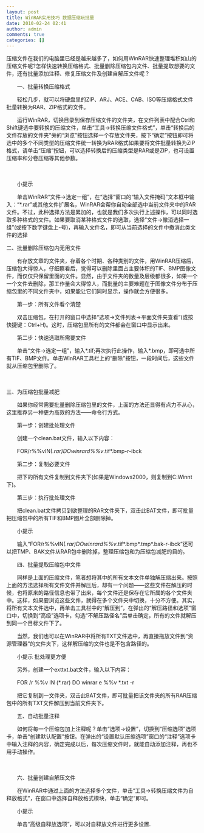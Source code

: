 ```yaml
---
layout: post
title: WinRAR实用技巧 数据压缩玩批量
date: 2010-02-24 02:41
author: admin
comments: true
categories: []
---
```

压缩文件在我们的电脑里已经是越来越多了，如何用WinRAR快速整理堆积如山的压缩文件呢?怎样快速转换压缩格式、批量删除压缩包内文件、批量提取想要的文件，还有批量添加注释、修复压缩文件及创建自解压文件呢？

　　一、批量转换压缩格式

　　轻松几步，就可以将硬盘里的ZIP、ARJ、ACE、CAB、ISO等压缩格式文件批量转换为RAR、ZIP格式的文件。

　　运行WinRAR，切换目录到保存压缩文件的文件夹，在文件列表中配合Ctrl和Shift键选中要转换的压缩文件，单击“工具→转换压缩文件格式”，单击“转换后的文件存放的文件夹”旁的“浏览”按钮选择一个存放文件夹，按下“确定”按钮即可将选中的多个不同类型的压缩文件统一转换为RAR格式如果要将文件批量转换为ZIP格式，请单击“压缩”按钮，可以选择转换后的压缩类型是RAR或是ZIP，也可设置压缩率和分卷压缩等其他参数。

　　

　　小提示

　　单击WinRAR“文件→选定一组”，在“选择”窗口的“输入文件掩码”文本框中输入：“*.rar”或其他文件扩展名，WinRAR会帮你自动全部选中当前文件夹中的RAR文件。不过，此种选择方法是累加的，也就是我们多次执行上述操作，可以同时选取多种格式的文件。如果要取消某种格式文件的选取，选择“文件→撤消选择一组”(或按下数字键盘上-号)，再输入文件名，即可从当前选择的文件中撤消此类文件的选择

二、批量删除压缩包内无用文件

　　有存放文章的文件夹，存着各个时期、各种类别的文件，用WinRAR压缩后，压缩包大得惊人，仔细察看后，觉得可以删除里面占主要体积的TIF、BMP图像文件，而仅仅只保留里面的文件。显然，由于文件夹的数量及层级都很多，如果一个一个文件去删除，那工作量会大得惊人，而批量的主要难题在于图像文件分布于压缩包里的不同文件夹中，如果能让它们同时显示，操作就会方便很多。

　　第一步：所有文件看个清楚

　　双击压缩包，在打开的窗口中选择“选项→文件列表→平面文件夹查看”(或按快捷键：Ctrl+H)。这时，压缩包里所有的文件都会在窗口中显示出来。

　　第二步：快速选取所需要文件

　　单击“文件→选定一组”，输入*.tif;再次执行此操作，输入*.bmp，即可选中所有TIF、BMP文件。单击WinRAR工具栏上的“删除”按钮，一段时间后，这些文件就从压缩包里删除了。

　　
　　

三、为压缩包批量减肥

　　如果你经常需要批量删除压缩包里的文件，上面的方法还显得有点力不从心，这里推荐另一种更为高效的方法——命令行方式。

　　第一步：创建批处理文件

　　创建一个clean.bat文件，输入以下内容：

　　FOR/r%%vIN(*.rar)DOwinrard%%v*.tif*.bmp-r-ibck

　　第二步：复制必要文件

　　把下的所有文件复制到文件夹下(如果是Windows2000，则复制到C:Winnt下)。

　　第三步：执行批处理文件

　　把clean.bat文件拷贝到欲整理的RAR文件夹下，双击此BAT文件，即可批量把压缩包中的所有TIF和BMP图片全部删除掉。

　　小提示

　　输入“FOR/r%%vIN(*.rar)DOwinrard%%v*.tif*.bmp*.tmp*.bak-r-ibck”还可以把TMP、BAK文件从RAR包中删除掉，整理压缩包和为压缩包减肥的目的。

　　四、批量提取压缩包中文件

　　同样是上面的压缩文件，笔者想将其中的所有文本文件单独解压缩出来。按照上面的方法选择所有文件文件并解压后，却有一个问题――这些文件在解压的时候，也将原来的路径信息也带了出来，每个文件还是保存在它所属的各个文件夹中。这样，如果要浏览这些文件，就得在多个文件夹中切换，十分不方便。其实，将所有文本文件选中，再单击工具栏中的“解压到”，在弹出的“解压路径和选项”窗口中，切换到“高级”选项卡，勾选“不解压路径名”后单击确定，所有的文件就解压到同一个目标文件下了。

　　当然，我们也可以在WinRAR中将所有TXT文件选中，再直接拖放文件到“资源管理器”的文件夹下，这样解压缩的文件也是不包含路径的。

　　小提示 批处理更方便

　　另外，创建一个exttxt.bat文件，输入以下内容：

　　FOR /r %%v IN (*.rar) DO winrar e %%v *.txt -r

　　把它复制到一文件夹，双击此BAT文件，即可批量把该文件夹的所有RAR压缩包中的所有TXT文件解压到当前文件夹下。

　　五、自动批量注释

　　如何将每一个压缩包加上注释呢？单击“选项→设置”，切换到“压缩选项”选项卡，单击“创建默认配置”按钮。在弹出的“设置默认压缩选项”窗口的“注释”选项卡中输入注释的内容，确定完成以后，每次压缩文件时，就能自动添加注释，再也不用手动操作。

　　 　　

　　六、批量创建自解压文件

　　在WinRAR中通过上面的方法选择多个文件，单击“工具→转换压缩文件为自释放格式”，在窗口中选择自释放格式模块，单击“确定”即可。

　　小提示

　　单击“高级自释放选项”，可以对自释放文件进行更多设置.
